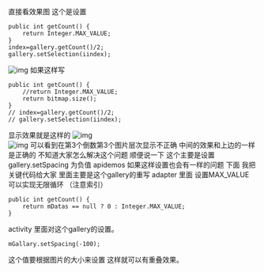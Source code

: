 直接看效果图
这个是设置
```  
public int getCount() {
	return Integer.MAX_VALUE;
}
index=gallery.getCount()/2;
gallery.setSelection(iindex);
```
![img](http://emanual.github.io/md-android/img/view_gallery/31_gallery.jpg)
如果这样写
```  
public int getCount() {
	//return Integer.MAX_VALUE;
	return bitmap.size();
}
// index=gallery.getCount()/2;
// gallery.setSelection(iindex);
```
显示效果就是这样的
![img](http://emanual.github.io/md-android/img/view_gallery/31_gallery2.jpg)  
![img](http://emanual.github.io/md-android/img/view_gallery/31_gallery3.jpg)
可以看到在第3个倒数第3个图片层次显示不正确  中间的效果和上边的一样是正确的
不知道大家怎么解决这个问题
顺便说一下 这个主要是设置gallery.setSpacing 为负值
apidemos 如果这样设置也会有一样的问题
下面  我把关键代码给大家  里面主要是这个gallery的重写 
adapter 里面 设置MAX_VALUE 可以实现无限循环 （注意索引）
```  
public int getCount() {
	return mDatas == null ? 0 : Integer.MAX_VALUE;
}
```
activity 里面对这个gallery的设置。
```  
mGallary.setSpacing(-100);   
```        
这个值要根据图片的大小来设置 这样就可以有重叠效果。